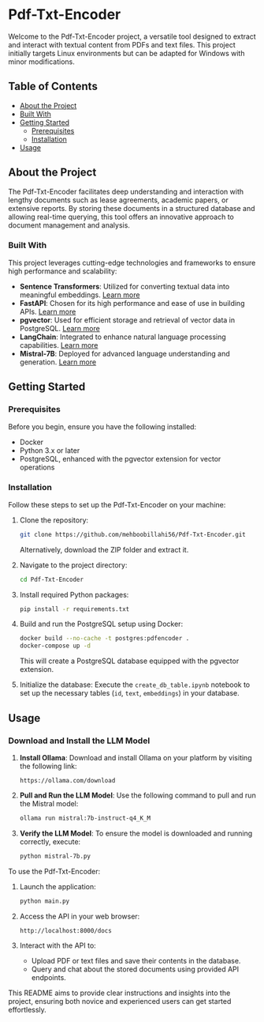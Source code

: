 # Pdf-Txt-Encoder

Welcome to the Pdf-Txt-Encoder project, a versatile tool designed to extract and interact with textual content from PDFs and text files. This project initially targets Linux environments but can be adapted for Windows with minor modifications.

## Table of Contents

- [About the Project](#about-the-project)
- [Built With](#built-with)
- [Getting Started](#getting-started)
  - [Prerequisites](#prerequisites)
  - [Installation](#installation)
- [Usage](#usage)


## About the Project

The Pdf-Txt-Encoder facilitates deep understanding and interaction with lengthy documents such as lease agreements, academic papers, or extensive reports. By storing these documents in a structured database and allowing real-time querying, this tool offers an innovative approach to document management and analysis.

### Built With

This project leverages cutting-edge technologies and frameworks to ensure high performance and scalability:
- **Sentence Transformers**: Utilized for converting textual data into meaningful embeddings. [Learn more](https://www.sbert.net/)
- **FastAPI**: Chosen for its high performance and ease of use in building APIs. [Learn more](https://fastapi.tiangolo.com/)
- **pgvector**: Used for efficient storage and retrieval of vector data in PostgreSQL. [Learn more](https://github.com/pgvector/pgvector)
- **LangChain**: Integrated to enhance natural language processing capabilities. [Learn more](https://github.com/langchain-ai/langchain)
- **Mistral-7B**: Deployed for advanced language understanding and generation. [Learn more](https://www.mistral.ai/)

## Getting Started

### Prerequisites

Before you begin, ensure you have the following installed:
- Docker
- Python 3.x or later
- PostgreSQL, enhanced with the pgvector extension for vector operations

### Installation

Follow these steps to set up the Pdf-Txt-Encoder on your machine:
1. Clone the repository:
   ```sh
   git clone https://github.com/mehboobillahi56/Pdf-Txt-Encoder.git
   ```
   Alternatively, download the ZIP folder and extract it.

2. Navigate to the project directory:
   ```sh
   cd Pdf-Txt-Encoder
   ```

3. Install required Python packages:
   ```sh
   pip install -r requirements.txt
   ```

4. Build and run the PostgreSQL setup using Docker:
   ```sh
   docker build --no-cache -t postgres:pdfencoder .
   docker-compose up -d
   ```
   This will create a PostgreSQL database equipped with the pgvector extension.

5. Initialize the database:
   Execute the `create_db_table.ipynb` notebook to set up the necessary tables (`id`, `text`, `embeddings`) in your database.

## Usage

### Download and Install the LLM Model

1. **Install Ollama**: Download and install Ollama on your platform by visiting the following link:
   ```
   https://ollama.com/download
   ```

2. **Pull and Run the LLM Model**: Use the following command to pull and run the Mistral model:
   ```bash
   ollama run mistral:7b-instruct-q4_K_M
   ```

3. **Verify the LLM Model**: To ensure the model is downloaded and running correctly, execute:
   ```bash
   python mistral-7b.py
   ```

To use the Pdf-Txt-Encoder:
1. Launch the application:
   ```sh
   python main.py
   ```

2. Access the API in your web browser:
   ```
   http://localhost:8000/docs
   ```

3. Interact with the API to:
   - Upload PDF or text files and save their contents in the database.
   - Query and chat about the stored documents using provided API endpoints.

This README aims to provide clear instructions and insights into the project, ensuring both novice and experienced users can get started effortlessly.
